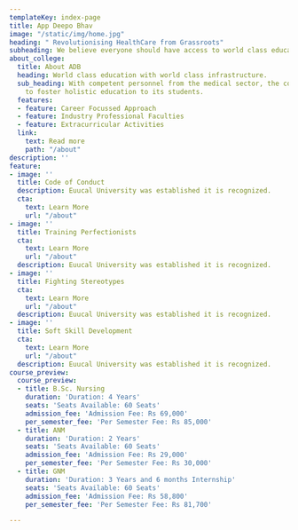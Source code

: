 ```yaml
---
templateKey: index-page
title: App Deepo Bhav
image: "/static/img/home.jpg"
heading: " Revolutionising HealthCare from Grassroots"
subheading: We believe everyone should have access to world class education.
about_college:
  title: About ADB
  heading: World class education with world class infrastructure.
  sub_heading: With competent personnel from the medical sector, the college is aimed
    to foster holistic education to its students.
  features:
  - feature: Career Focussed Approach
  - feature: Industry Professional Faculties
  - feature: Extracurricular Activities
  link:
    text: Read more
    path: "/about"
description: ''
feature:
- image: ''
  title: Code of Conduct
  description: Euucal University was established it is recognized.
  cta:
    text: Learn More
    url: "/about"
- image: ''
  title: Training Perfectionists
  cta:
    text: Learn More
    url: "/about"
  description: Euucal University was established it is recognized.
- image: ''
  title: Fighting Stereotypes
  cta:
    text: Learn More
    url: "/about"
  description: Euucal University was established it is recognized.
- image: ''
  title: Soft Skill Development
  cta:
    text: Learn More
    url: "/about"
  description: Euucal University was established it is recognized.
course_preview:
  course_preview:
  - title: B.Sc. Nursing
    duration: 'Duration: 4 Years'
    seats: 'Seats Available: 60 Seats'
    admission_fee: 'Admission Fee: Rs 69,000'
    per_semester_fee: 'Per Semester Fee: Rs 85,000'
  - title: ANM
    duration: 'Duration: 2 Years'
    seats: 'Seats Available: 60 Seats'
    admission_fee: 'Admission Fee: Rs 29,000'
    per_semester_fee: 'Per Semester Fee: Rs 30,000'
  - title: GNM
    duration: 'Duration: 3 Years and 6 months Internship'
    seats: 'Seats Available: 60 Seats'
    admission_fee: 'Admission Fee: Rs 58,800'
    per_semester_fee: 'Per Semester Fee: Rs 81,700'

---
```

